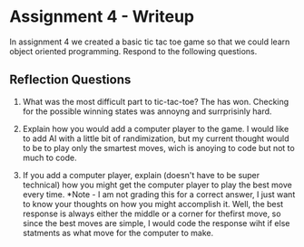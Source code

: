 # Assignment 4 - Writeup

In assignment 4 we created a basic tic tac toe game so that we could learn object oriented programming. Respond to the following questions.

## Reflection Questions

1. What was the most difficult part to tic-tac-toe?
    The has won. Checking for the possible winning states was annoyng and surrprisinly hard. 

2. Explain how you would add a computer player to the game.
    I would like to add AI with a little bit of randimization, but my current thought would to be to play only the smartest moves, wich is anoying to code but not to much to code.

3. If you add a computer player, explain (doesn't have to be super technical) how you might get the computer player to play the best move every time. *Note - I am not grading this for a correct answer, I just want to know your thoughts on how you might accomplish it.
    Well, the best response is always either the middle or a corner for thefirst move, so since the best moves are simple, I would code the response wiht if else statments as what move for the computer to make. 